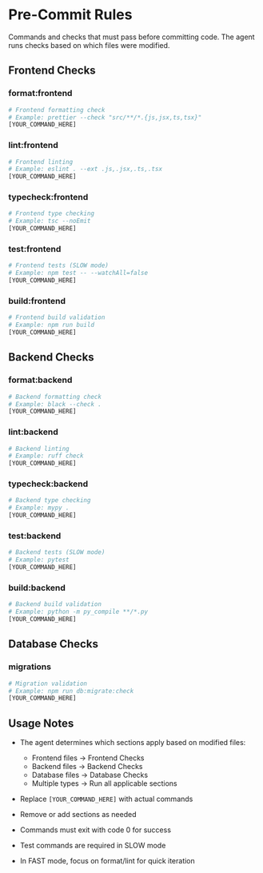 # Pre-Commit Rules

Commands and checks that must pass before committing code.
The agent runs checks based on which files were modified.

## Frontend Checks
<!-- Only run if frontend files modified -->

### format:frontend
```bash
# Frontend formatting check
# Example: prettier --check "src/**/*.{js,jsx,ts,tsx}"
[YOUR_COMMAND_HERE]
```

### lint:frontend
```bash
# Frontend linting
# Example: eslint . --ext .js,.jsx,.ts,.tsx
[YOUR_COMMAND_HERE]
```

### typecheck:frontend
```bash
# Frontend type checking
# Example: tsc --noEmit
[YOUR_COMMAND_HERE]
```

### test:frontend
```bash
# Frontend tests (SLOW mode)
# Example: npm test -- --watchAll=false
[YOUR_COMMAND_HERE]
```

### build:frontend
```bash
# Frontend build validation
# Example: npm run build
[YOUR_COMMAND_HERE]
```

## Backend Checks
<!-- Only run if backend files modified -->

### format:backend
```bash
# Backend formatting check
# Example: black --check .
[YOUR_COMMAND_HERE]
```

### lint:backend
```bash
# Backend linting
# Example: ruff check
[YOUR_COMMAND_HERE]
```

### typecheck:backend
```bash
# Backend type checking
# Example: mypy .
[YOUR_COMMAND_HERE]
```

### test:backend
```bash
# Backend tests (SLOW mode)
# Example: pytest
[YOUR_COMMAND_HERE]
```

### build:backend
```bash
# Backend build validation
# Example: python -m py_compile **/*.py
[YOUR_COMMAND_HERE]
```

## Database Checks
<!-- Only run if database/migration files modified -->

### migrations
```bash
# Migration validation
# Example: npm run db:migrate:check
[YOUR_COMMAND_HERE]
```

## Usage Notes

- The agent determines which sections apply based on modified files:
  - Frontend files → Frontend Checks
  - Backend files → Backend Checks
  - Database files → Database Checks
  - Multiple types → Run all applicable sections

- Replace `[YOUR_COMMAND_HERE]` with actual commands
- Remove or add sections as needed
- Commands must exit with code 0 for success
- Test commands are required in SLOW mode
- In FAST mode, focus on format/lint for quick iteration